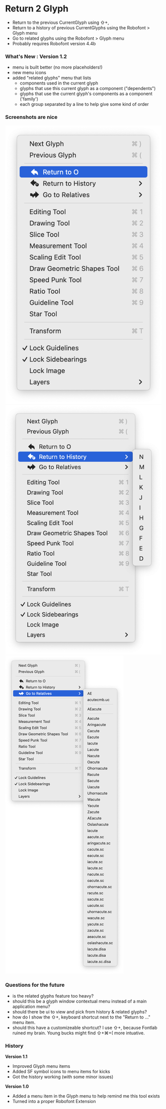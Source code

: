 # Return 2 Glyph

- Return to the previous CurrentGlyph using ⇧+,
- Return to a history of previous CurrentGlyphs using the Robofont > Glyph menu
- Go to related glyphs using the Robofont > Glyph menu
- Probably requires Robofont version 4.4b

### What's New : Version 1.2

 - menu is built better (no more placeholders!)
 - new menu icons
 - added "related glyphs" menu that lists
   - components used in the current glyph
   - glyphs that use this current glyph as a component ("dependents")
   - glyphs that use the current glyph's components as a component ('family')
   - each group separated by a line to help give some kind of order

### Screenshots are nice

![Menu - Return to previous glyph](resources/Screenshot0.png)
![Menu - Return to previous glyph history](resources/Screenshot1.png)
![Menu - Go to related glyphs](resources/Screenshot2.png)

### Questions for the future

- is the related glyphs feature too heavy?
- should this be a glyph window contextual menu instead of a main application menu?
- should there be ui to view and pick from history & related glyphs?
- how do I show the ⇧+, keyboard shortcut next to the "Return to ..." menu item.
- should this have a customizeable shortcut? I use ⇧+, because Fontlab ruined my brain. Young bucks might find ⇧+⌘+( more intuative.

### History

**Version 1.1**

- Improved Glyph menu items
- Added SF symbol icons to menu items for kicks
- Got the history working (with some minor issues)

**Version 1.0**

- Added a menu item in the Glyph menu to help remind me this tool exists
- Turned into a proper Robofont Extension

